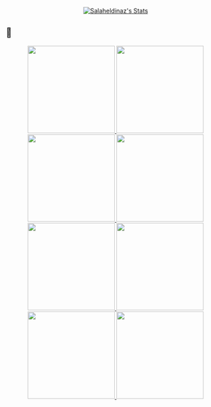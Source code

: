<p align="center">
  <a href="https://github.com/Salaheldinaz" class="rich-diff-level-one">
    <img src="https://github-readme-stats.vercel.app/api?username=Salaheldinaz&show_icons=true&theme=dracula" alt="Salaheldinaz's Stats" >
  </a>
  
## 🔎
  
<p align="center">
<a href="https://stateofosint.com" >
  <img src="https://salaheldinaz.com/projects/stateofosint/about_cover_hucbab80cfc1b0db6d0783b4771f07cf5a_206932_1600x0_resize_box_2.png" height="200">
</a>
  <a href="https://salaheldinaz.com" >
  <img src="https://repository-images.githubusercontent.com/478537307/18744ab0-6d5e-463d-8e8b-785f186a295e" height="200">
</a>
<a href="https://salaheldinaz.com" >
  <img src="https://salaheldinaz.com/blog/defcon29-recon-village/img/defcon29_banner_hu0d113bf2139f6b85ecc82069ce86a75d_120100_1600x0_resize_box_2.png" height="200">
  </a>
<a href="https://salaheldinaz.com" >
  <img src="https://salaheldinaz.com/projects/ncptf2021/ncptf_cover_hu9ca37ebdfeca8b202b8272b733436303_190345_1600x0_resize_q75_box.jpg" height="200">
</a>
<a href="https://salaheldinaz.com" >
  <img src="https://salaheldinaz.com/blog/wigle-to-google-earth/img/wigle-banner_hu1a37463ef29376a65f4eb2754ecbe5af_391413_1600x0_resize_q75_box.jpg" height="200">
</a>
<a href="https://salaheldinaz.com" >
  <img src="https://salaheldinaz.com/projects/kringlecon2/kringlecon2_cover_hu7dbf591be84279888434fb9ad6bb0bc1_649862_1600x0_resize_box_2.png" height="200">
</a>
  
<a href="https://salaheldinaz.com" >
  <img src="https://salaheldinaz.com/blog/cyber-quests-spring-2019-write-up/1/img/cyberquest-banner-1_hud33d3ce45163319eb6cf95ba7b8c6925_84297_1600x0_resize_q75_box.jpg" height="200">
</a>
  <a href="https://salaheldinaz.com" >
  <img src="https://salaheldinaz.com/projects/kringlecon1/kringlecon1_cover_hue93ef41f79f39aa234e8f97ceddb1ad9_205280_1600x0_resize_box_2.png" height="200">
</a>

</p>
